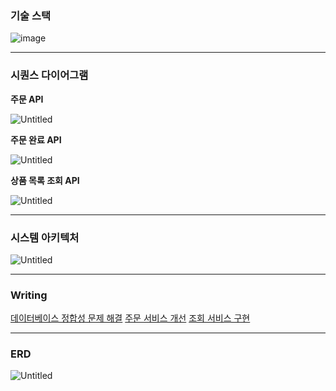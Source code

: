 ### **기술 스택**
![image](https://github.com/ohs2350/Online-Heritage-Shop/assets/84179165/db8bf9b3-6784-417e-a779-c3bd32c116ec)

---
### **시퀀스 다이어그램**
**주문 API**

![Untitled](https://prod-files-secure.s3.us-west-2.amazonaws.com/80a1dbd5-afcb-4144-a973-2228aee3ad7d/0c488236-014e-4916-8bb2-c41dd496112f/Untitled.png)

**주문 완료 API**

![Untitled](https://prod-files-secure.s3.us-west-2.amazonaws.com/80a1dbd5-afcb-4144-a973-2228aee3ad7d/d981b567-f0e0-456e-a5e7-dd84924561ba/Untitled.png)

**상품 목록 조회 API**

![Untitled](https://prod-files-secure.s3.us-west-2.amazonaws.com/80a1dbd5-afcb-4144-a973-2228aee3ad7d/de695155-fb38-4740-8a6e-7cb138913705/Untitled.png)

---
### **시스템 아키텍처**

![Untitled](https://prod-files-secure.s3.us-west-2.amazonaws.com/80a1dbd5-afcb-4144-a973-2228aee3ad7d/ad0ae67c-be73-4c90-babd-0388b409c594/Untitled.png)

---
### **Writing**

[데이터베이스 정합성 문제 해결](https://www.notion.so/494b921eb413408caf850259fb50e264?pvs=21)
[주문 서비스 개선](https://www.notion.so/a6fc163a88584426914e97dae8e5af4b?pvs=21)
[조회 서비스 구현](https://www.notion.so/9adbf30a76064e71afbb3b4dc28874f9?pvs=21)

---
### **ERD**

![Untitled](https://prod-files-secure.s3.us-west-2.amazonaws.com/80a1dbd5-afcb-4144-a973-2228aee3ad7d/9d91e7a8-465d-4d9e-9721-4be4624db9c5/Untitled.png)

